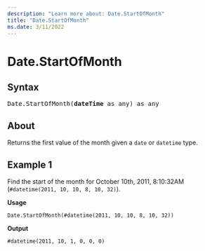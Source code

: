 ```yaml
---
description: "Learn more about: Date.StartOfMonth"
title: "Date.StartOfMonth"
ms.date: 3/11/2022
---
```

# Date.StartOfMonth

## Syntax

<pre>
Date.StartOfMonth(<b>dateTime</b> as any) as any
</pre>
  
## About

Returns the first value of the month given a `date` or `datetime` type.

## Example 1

Find the start of the month for October 10th, 2011, 8:10:32AM (`#datetime(2011, 10, 10, 8, 10, 32)`).

**Usage**

```powerquery-m
Date.StartOfMonth(#datetime(2011, 10, 10, 8, 10, 32))
```

**Output**

`#datetime(2011, 10, 1, 0, 0, 0)`
